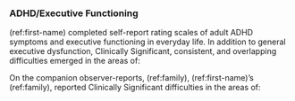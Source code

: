 ### ADHD/Executive Functioning

(ref:first-name) completed self-report rating scales of adult ADHD symptoms and
executive functioning in everyday life. In addition to general executive
dysfunction, Clinically Significant, consistent, and overlapping difficulties
emerged in the areas of:

<!-- insert 2-3 scores -->

On the companion observer-reports, (ref:family), (ref:first-name)’s
(ref:family), reported Clinically Significant difficulties in the areas of:

<!-- insert 2-3 scores -->
